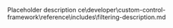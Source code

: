 Placeholder description ce\developer\custom-control-framework\reference\includes\filtering-description.md